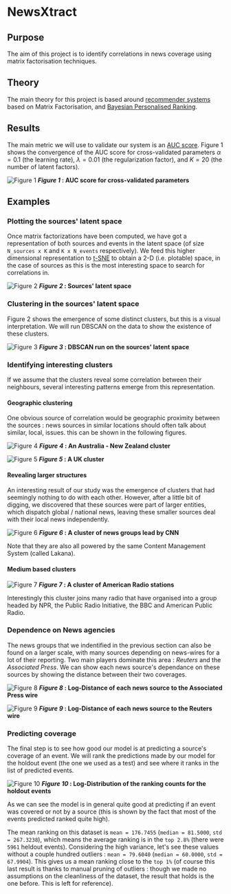 # NewsXtract

## Purpose

The aim of this project is to identify correlations in news coverage using matrix factorisation techniques.

## Theory

The main theory for this project is based around [recommender systems](https://datajobs.com/data-science-repo/Recommender-Systems-%5BNetflix%5D.pdf) based on Matrix Factorisation, and [Bayesian Personalised Ranking](https://arxiv.org/abs/1205.2618).

## Results

The main metric we will use to validate our system is an [AUC score](https://stats.stackexchange.com/questions/132777/what-does-auc-stand-for-and-what-is-it). Figure 1 shows the convergence of the AUC score for cross-validated parameters $\alpha = 0.1$ (the learning rate), $\lambda = 0.01$ (the regularization factor), and $K=20$ (the number of latent factors).

![Figure 1](https://github.com/JRappaz/NewsXtract/blob/gdelt/BPR-example/img/auc.png)
__*Figure 1* : AUC score for cross-validated parameters__

## Examples
### Plotting the sources' latent space

Once matrix factorizations have been computed, we have got a representation of both sources and events in the latent space (of size `N_sources x K` and `K x N_events` respectively). We feed this higher dimensional representation to [t-SNE](https://lvdmaaten.github.io/tsne/) to obtain a 2-D (i.e. plotable) space, in the case of sources as this is the most interesting space to search for correlations in.

![Figure 2](https://github.com/JRappaz/NewsXtract/blob/gdelt/BPR-example/img/top20clusters.png)
__*Figure 2* : Sources' latent space__



### Clustering in the sources' latent space

Figure 2 shows the emergence of some distinct clusters, but this is a visual interpretation. We will run DBSCAN on the data to show the existence of these clusters.

![Figure 3](https://github.com/JRappaz/NewsXtract/blob/gdelt/BPR-example/img/dbscan.png)
__*Figure 3* : DBSCAN run on the sources' latent space__

### Identifying interesting clusters

If we assume that the clusters reveal some correlation between their neighbours, several interesting patterns emerge from this representation.

#### Geographic clustering

One obvious source of correlation would be geographic proximity between the sources : news sources in similar locations should often talk about similar, local, issues. this can be shown in the following figures.

![Figure 4](https://github.com/JRappaz/NewsXtract/blob/gdelt/BPR-example/img/tsne-zoom2.png)
__*Figure 4* : An Australia - New Zealand cluster__

![Figure 5](https://github.com/JRappaz/NewsXtract/blob/gdelt/BPR-example/img/tsne-zoom3.png)
__*Figure 5* : A UK cluster__

#### Revealing larger structures

An interesting result of our study was the emergence of clusters that had seemingly nothing to do with each other. However, after a little bit of digging, we discovered that these sources were part of larger entities, which dispatch global / national news, leaving these smaller sources deal with their local news independently. 


![Figure 6](https://github.com/JRappaz/NewsXtract/blob/gdelt/BPR-example/img/tsne-zoom6.png)
__*Figure 6* : A cluster of news groups lead by CNN__

Note that they are also all powered by the same Content Management System (called Lakana).

#### Medium based clusters

![Figure 7](https://github.com/JRappaz/NewsXtract/blob/gdelt/BPR-example/img/tsne-zoom1.png)
__*Figure 7* : A cluster of American Radio stations__

Interestingly this cluster joins many radio that have organised into a group headed by NPR, the Public Radio Initiative, the BBC and American Public Radio.

### Dependence on News agencies

The news groups that we indentified in the previous section can also be found on a larger scale, with many sources depending on news-wires for a lot of their reporting. Two main players dominate this area : *Reuters* and the *Associated Press*. We can show each news source's dependance on these sources by showing the distance between their two coverages.

![Figure 8](https://github.com/JRappaz/NewsXtract/blob/gdelt/BPR-example/img/ap_dist.png)
__*Figure 8* : Log-Distance of each news source to the Associated Press wire__

![Figure 9](https://github.com/JRappaz/NewsXtract/blob/gdelt/BPR-example/img/reuters_dist.png)
__*Figure 9* : Log-Distance of each news source to the Reuters wire__


### Predicting coverage

The final step is to see how good our model is at predicting a source's coverage of an event. We will rank the predictions made by our model for the holdout event (the one we used as a test) and see where it ranks in the list of predicted events. 

![Figure 10](https://github.com/JRappaz/NewsXtract/blob/gdelt/BPR-example/img/hist_ranking_log.png)
__*Figure 10* : Log-Distribution of the ranking counts for the holdout events__

As we can see the model is in general quite good at predicting if an event was covered or not by a source (this is shown by the fact that most of the events predicted ranked quite high). 

The mean ranking on this dataset is `mean = 176.7455` (`median = 81.5000`, `std = 267.3238`), which means the average ranking is in the `top 2.8%` (there were `5961` heldout events). Considering the high variance, let's see these values without a couple hundred outliers : `mean = 79.6040` (`median = 60.0000`, `std = 67.9904`). This gives us a mean ranking close to the `top 1%` (of course this last result is thanks to manual pruning of outliers : though we made no assumptions on the cleanliness of the dataset, the result that holds is the one before. This is left for reference).
